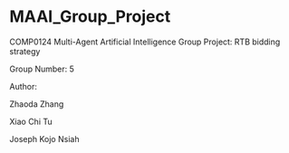 # MAAI_Group_Project
COMP0124 Multi-Agent Artificial Intelligence Group Project: RTB bidding strategy

Group Number: 5

Author:

Zhaoda Zhang

Xiao Chi Tu

Joseph Kojo Nsiah
